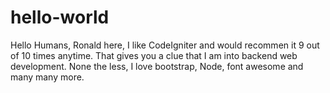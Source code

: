 # hello-world
Hello Humans,
Ronald here, I like CodeIgniter and would recommen it 9 out of 10 times anytime. That gives you a clue that I am into backend web development. None the less, I love bootstrap, Node, font awesome and many many more.


